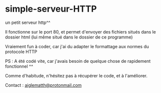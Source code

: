 # simple-serveur-HTTP
un petit serveur http^^

Il fonctionne sur le port 80, et permet d'envoyer des fichiers situés dans le dossier html 
(lui même situé dans le dossier de ce programme)

Vraiement fun à coder, car j'ai du adapter le formattage aux normes du protocole HTTP 

PS : A été codé vite, car j'avais besoin de quelque chose de rapidement fonctionnel ^^

Comme d'habitude, n'hésitez pas à récupérer le code, et à l'améliorer.

Contact : aiglematth@protonmail.com
